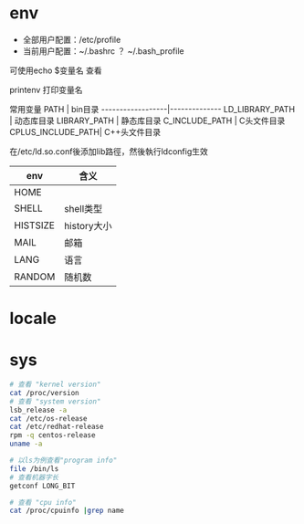 # env

+ 全部用户配置：/etc/profile
+ 当前用户配置：~/.bashrc ？ ~/.bash_profile

可使用echo $变量名 查看

printenv 打印变量名

常用变量
PATH              |     bin目录
------------------|--------------
LD_LIBRARY_PATH   |     动态库目录
LIBRARY_PATH      |     静态库目录
C_INCLUDE_PATH    |     C头文件目录
CPLUS_INCLUDE_PATH|     C++头文件目录

在/etc/ld.so.conf後添加lib路徑，然後執行ldconfig生效

env             |   含义
----------------|-----------
HOME            |
SHELL           | shell类型
HISTSIZE        | history大小
MAIL            | 邮箱
LANG            | 语言
RANDOM          | 随机数

# locale

# sys
```sh
# 查看 "kernel version"
cat /proc/version
# 查看 "system version"
lsb_release -a
cat /etc/os-release
cat /etc/redhat-release
rpm -q centos-release
uname -a

# 以ls为例查看"program info"
file /bin/ls
# 查看机器字长
getconf LONG_BIT

# 查看 "cpu info"
cat /proc/cpuinfo |grep name 
```